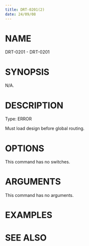 ```yaml
---
title: DRT-0201(2)
date: 24/09/08
---
```


# NAME

DRT-0201 - DRT-0201

# SYNOPSIS

N/A.

# DESCRIPTION

Type: ERROR

Must load design before global routing.

# OPTIONS

This command has no switches.

# ARGUMENTS

This command has no arguments.

# EXAMPLES

# SEE ALSO
